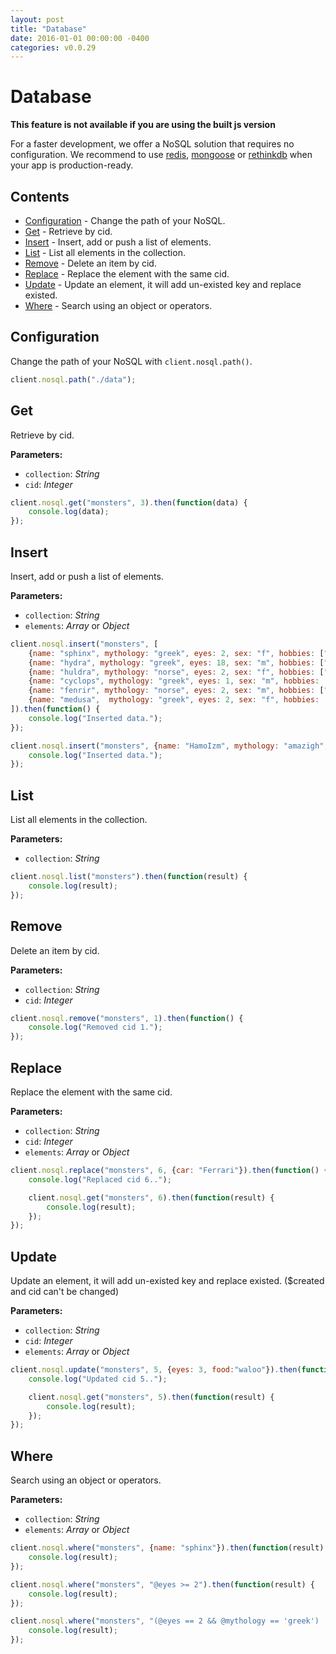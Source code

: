 ```yaml
---
layout: post
title: "Database"
date: 2016-01-01 00:00:00 -0400
categories: v0.0.29
---
```

# Database

**This feature is not available if you are using the built js version**

For a faster development, we offer a NoSQL solution that requires no configuration. We recommend to use [redis](https://github.com/NodeRedis/node_redis), [mongoose](https://github.com/Automattic/mongoose) or [rethinkdb](https://github.com/rethinkdb/rethinkdb) when your app is production-ready.

## Contents

- [Configuration](#configuration) - Change the path of your NoSQL.
- [Get](#get) - Retrieve by cid.
- [Insert](#insert) - Insert, add or push a list of elements.
- [List](#list) - List all elements in the collection.
- [Remove](#remove) - Delete an item by cid.
- [Replace](#replace) - Replace the element with the same cid.
- [Update](#update) - Update an element, it will add un-existed key and replace existed.
- [Where](#where) - Search using an object or operators.

## Configuration

Change the path of your NoSQL with ``client.nosql.path()``.

~~~ javascript
client.nosql.path("./data");
~~~

## Get

Retrieve by cid.

**Parameters:**

- ``collection``: _String_
- ``cid``: _Integer_

~~~ javascript
client.nosql.get("monsters", 3).then(function(data) {
    console.log(data);
});
~~~

## Insert

Insert, add or push a list of elements.

**Parameters:**

- ``collection``: _String_
- ``elements``: _Array_ or _Object_

~~~ javascript
client.nosql.insert("monsters", [
    {name: "sphinx", mythology: "greek", eyes: 2, sex: "f", hobbies: ["riddles","sitting","being a wonder"]},
    {name: "hydra", mythology: "greek", eyes: 18, sex: "m", hobbies: ["coiling","terrorizing","growing"]},
    {name: "huldra", mythology: "norse", eyes: 2, sex: "f", hobbies: ["luring","terrorizing"]},
    {name: "cyclops", mythology: "greek", eyes: 1, sex: "m", hobbies: ["staring","terrorizing"]},
    {name: "fenrir", mythology: "norse", eyes: 2, sex: "m", hobbies: ["growing","god-killing"]},
    {name: "medusa",  mythology: "greek", eyes: 2, sex: "f", hobbies: ["coiling","staring"]}
]).then(function() {
    console.log("Inserted data.");
});

client.nosql.insert("monsters", {name: "HamoIzm", mythology: "amazigh", eyes: 2, sex: "m", hobbies: ["riddles","hunting"]}).then(function() {
    console.log("Inserted data.");
});
~~~

## List

List all elements in the collection.

**Parameters:**

- ``collection``: _String_

~~~ javascript
client.nosql.list("monsters").then(function(result) {
    console.log(result);
});
~~~

## Remove

Delete an item by cid.

**Parameters:**

- ``collection``: _String_
- ``cid``: _Integer_

~~~ javascript
client.nosql.remove("monsters", 1).then(function() {
    console.log("Removed cid 1.");
});
~~~

## Replace

Replace the element with the same cid.

**Parameters:**

- ``collection``: _String_
- ``cid``: _Integer_
- ``elements``: _Array_ or _Object_

~~~ javascript
client.nosql.replace("monsters", 6, {car: "Ferrari"}).then(function() {
    console.log("Replaced cid 6..");

    client.nosql.get("monsters", 6).then(function(result) {
        console.log(result);
    });
});
~~~

## Update

Update an element, it will add un-existed key and replace existed. ($created and cid can't be changed)

**Parameters:**

- ``collection``: _String_
- ``cid``: _Integer_
- ``elements``: _Array_ or _Object_

~~~ javascript
client.nosql.update("monsters", 5, {eyes: 3, food:"waloo"}).then(function() {
    console.log("Updated cid 5..");

    client.nosql.get("monsters", 5).then(function(result) {
        console.log(result);
    });
});
~~~

## Where

Search using an object or operators.

**Parameters:**

- ``collection``: _String_
- ``elements``: _Array_ or _Object_

~~~ javascript
client.nosql.where("monsters", {name: "sphinx"}).then(function(result) {
    console.log(result);
});

client.nosql.where("monsters", "@eyes >= 2").then(function(result) {
    console.log(result);
});

client.nosql.where("monsters", "(@eyes == 2 && @mythology == 'greek') || (@mythology == 'amazing')").then(function(result) {
    console.log(result);
});
~~~
